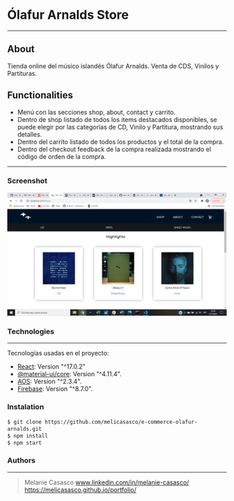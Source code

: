 # Ólafur Arnalds Store

---

## About

Tienda online del músico islandés Ólafur Arnalds. Venta de CDS, Vinilos y Partituras.

## Functionalities

- Menú con las secciones shop, about, contact y carrito.
- Dentro de shop listado de todos los items destacados disponibles, se puede elegir por las categorías de CD, Vinilo y Partitura, mostrando sus detalles.
- Dentro del carrito listado de todos los productos y el total de la compra.
- Dentro del checkout feedback de la compra realizada mostrando el código de orden de la compra.

---

### Screenshot

![Tienda](/screenshotOlafurStore.png)

### Technologies

---

Tecnologías usadas en el proyecto:

- [React](https://es.reactjs.org/): Version "^17.0.2"
- [@material-ui/core](https://material-ui.com/es/): Version "^4.11.4".
- [AOS](https://michalsnik.github.io/aos/): Version "^2.3.4".
- [Firebase](https://firebase.google.com/?hl=es-419): Version "^8.7.0".

### Instalation

```
$ git clone https://github.com/melicasasco/e-commerce-olafur-arnalds.git
$ npm install
$ npm start

```

### Authors

---

> Melanie Casasco
> www.linkedin.com/in/melanie-casasco/ 
> https://melicasasco.github.io/portfolio/
